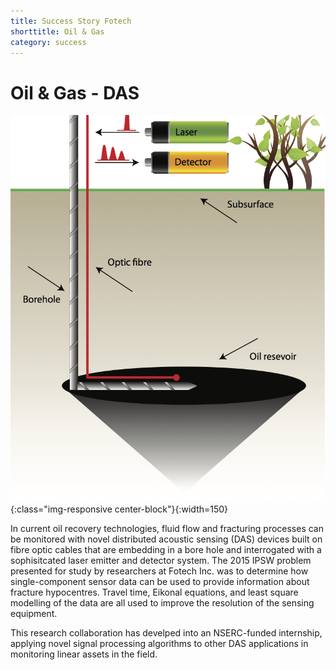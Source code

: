 ```yaml
---
title: Success Story Fotech
shorttitle: Oil & Gas
category: success
---
```


# Oil & Gas - DAS

![Oil Well](img/portfolio/DAS_borehole.png){:class="img-responsive center-block"}{:width=150}

In current oil recovery technologies, fluid flow and fracturing processes can be monitored with novel distributed acoustic sensing (DAS) devices built on fibre optic cables that are embedding in a bore hole and interrogated with a sophisitcated laser emitter and detector system. The 2015 IPSW problem presented for study by researchers at Fotech Inc. was to determine how single-component sensor data can be used to provide information about fracture hypocentres. Travel time, Eikonal equations, and least square modelling of the data are all used to improve the resolution of the sensing equipment.

This research collaboration has develped into an NSERC-funded internship, applying novel signal processing algorithms to other DAS applications in monitoring linear assets in the field. 


